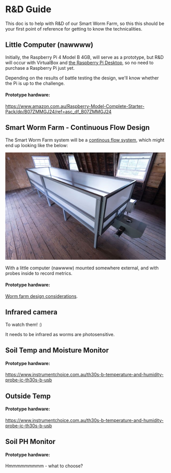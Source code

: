 
# R&D Guide

This doc is to help with R&D of our Smart Worm Farm, so this this should be your first point of reference for getting to know the technicalities. 

## Little Computer (nawwww)

Initially, the Raspberry Pi 4 Model B 4GB, will serve as a prototype, but R&D will occur with VirtualBox and [the Raspberry Pi Desktop](https://www.raspberrypi.org/software/raspberry-pi-desktop/), so no need to purchase a Raspberry Pi just yet.

Depending on the results of battle testing the design, we'll know whether the Pi is up to the challenge.  

#### Prototype hardware: 

https://www.amazon.com.au/Raspberry-Model-Complete-Starter-Pack/dp/B07ZMMGJ24/ref=asc_df_B07ZMMGJ24

## Smart Worm Farm - Continuous Flow Design 

The Smart Worm Farm system will be a [continous flow system](https://urbanwormcompany.com/complete-guide-to-continuous-flow-vermicomposting/), which might end up looking like the below:

<p align="center">
  <img src="https://github.com/danielneil/Smart-Worm-Bin/blob/main/images/cf-bin.jpg?raw=true">
</p>

With a little computer (nawwww) mounted somewhere external, and with probes inside to record metrics. 

#### Prototype hardware: 
[Worm farm design considerations](https://github.com/danielneil/Smart-Worm-Farm/blob/main/research/bin-design.md).

## Infrared camera 

To watch them! :)

It needs to be infrared as worms are photosensitive.

## Soil Temp and Moisture Monitor
#### Prototype hardware: 
https://www.instrumentchoice.com.au/th30s-b-temperature-and-humidity-probe-ic-th30s-b-usb

## Outside Temp
#### Prototype hardware: 
https://www.instrumentchoice.com.au/th30s-b-temperature-and-humidity-probe-ic-th30s-b-usb

## Soil PH Monitor 
#### Prototype hardware: 
Hmmmmmmmmm - what to choose?
